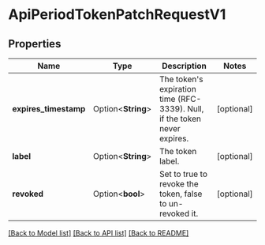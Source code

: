 # ApiPeriodTokenPatchRequestV1

## Properties

Name | Type | Description | Notes
------------ | ------------- | ------------- | -------------
**expires_timestamp** | Option<**String**> | The token's expiration time (RFC-3339). Null, if the token never expires. | [optional]
**label** | Option<**String**> | The token label. | [optional]
**revoked** | Option<**bool**> | Set to true to revoke the token, false to un-revoked it. | [optional]

[[Back to Model list]](./README.md#documentation-for-models) [[Back to API list]](./README.md#documentation-for-api-endpoints) [[Back to README]](../README.md)
